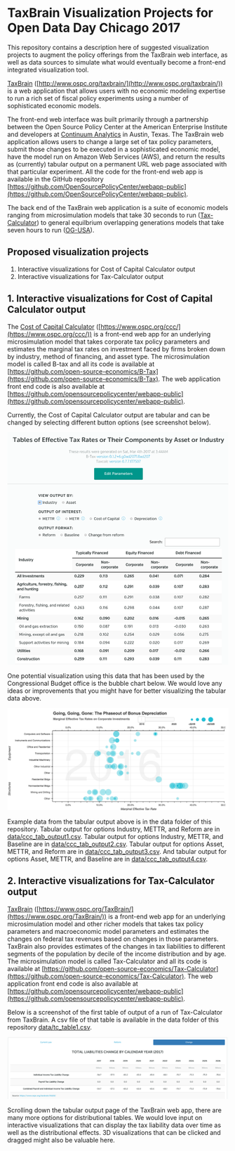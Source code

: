# TaxBrain Visualization Projects for Open Data Day Chicago 2017
This repository contains a description here of suggested visualization projects to augment the policy offerings from the TaxBrain web interface, as well as data sources to simulate what would eventually become a front-end integrated visualization tool.

[TaxBrain](http://www.ospc.org/taxbrain/) ([http://www.ospc.org/taxbrain/](http://www.ospc.org/taxbrain/)) is a web application that allows users with no economic modeling expertise to run a rich set of fiscal policy experiments using a number of sophisticated economic models.

The front-end web interface was built primarily through a partnership between the Open Source Policy Center at the American Enterprise Institute and developers at [Continuum Analytics](https://www.continuum.io/) in Austin, Texas. The TaxBrain web application allows users to change a large set of tax policy parameters, submit those changes to be executed in a sophisticated economic model, have the model run on Amazon Web Services (AWS), and return the results as (currently) tabular output on a permanent URL web page associated with that particular experiment. All the code for the front-end web app is available in the GitHub repository [https://github.com/OpenSourcePolicyCenter/webapp-public](https://github.com/OpenSourcePolicyCenter/webapp-public).

The back end of the TaxBrain web application is a suite of economic models ranging from microsimulation models that take 30 seconds to run ([Tax-Calculator](https://github.com/open-source-economics/Tax-Calculator)) to general equilbrium overlapping generations models that take seven hours to run ([OG-USA](https://github.com/open-source-economics/OG-USA)).


## Proposed visualization projects

1. Interactive visualizations for Cost of Capital Calculator output
2. Interactive visualizations for Tax-Calculator output


## 1. Interactive visualizations for Cost of Capital Calculator output

The [Cost of Capital Calculator](https://www.ospc.org/ccc/) ([https://www.ospc.org/ccc/](https://www.ospc.org/ccc/)) is a front-end web app for an underlying microsimulation model that takes corporate tax policy parameters and estimates the marginal tax rates on investment faced by firms broken down by industry, method of financing, and asset type. The microsimulation model is called B-tax and all its code is available at [https://github.com/open-source-economics/B-Tax](https://github.com/open-source-economics/B-Tax). The web application front end code is also available at [https://github.com/opensourcepolicycenter/webapp-public](https://github.com/opensourcepolicycenter/webapp-public).

Currently, the Cost of Capital Calculator output are tabular and can be changed by selecting different button options (see screenshot below).

![Alt text](/images/CCCscreenshot.png?raw=true "CCC Screenshot")

One potential visualization using this data that has been used by the Congressional Budget office is the bubble chart below. We would love any ideas or improvements that you might have for better visualizing the tabular data above.

![Alt text](/images/CorpBubble.png?raw=true "Corporate Bubble Plot")

Example data from the tabular output above is in the data folder of this repository. Tabular output for options Industry, METTR, and Reform are in [data/ccc_tab_output1.csv](https://github.com/rickecon/TaxBr_Vis_ODDC/blob/master/data/ccc_tab_output1.csv). Tabular output for options Industry, METTR, and Baseline are in [data/ccc_tab_output2.csv](https://github.com/rickecon/TaxBr_Vis_ODDC/blob/master/data/ccc_tab_output2.csv). Tabular output for options Asset, METTR, and Reform are in [data/ccc_tab_output3.csv](https://github.com/rickecon/TaxBr_Vis_ODDC/blob/master/data/ccc_tab_output3.csv). And tabular output for options Asset, METTR, and Baseline are in [data/ccc_tab_output4.csv](https://github.com/rickecon/TaxBr_Vis_ODDC/blob/master/data/ccc_tab_output4.csv).


## 2. Interactive visualizations for Tax-Calculator output

[TaxBrain](https://www.ospc.org/TaxBrain/) ([https://www.ospc.org/TaxBrain/](https://www.ospc.org/TaxBrain/)) is a front-end web app for an underlying microsimulation model and other richer models that takes tax policy parameters and macroeconomic model parameters and estimates the changes on federal tax revenues based on changes in those parameters. TaxBrain also provides estimates of the changes in tax liabilities to different segments of the population by decile of the income distribution and by age. The microsimulation model is called Tax-Calculator and all its code is available at [https://github.com/open-source-economics/Tax-Calculator](https://github.com/open-source-economics/Tax-Calculator). The web application front end code is also available at [https://github.com/opensourcepolicycenter/webapp-public](https://github.com/opensourcepolicycenter/webapp-public).

Below is a screenshot of the first table of output of a run of Tax-Calculator from TaxBrain. A csv file of that table is available in the data folder of this repository [data/tc_table1.csv](https://github.com/rickecon/TaxBr_Vis_ODDC/blob/master/data/tc_table1.csv).

![Alt text](/images/TaxCalcTable1.png?raw=true "Tax Calculator Table 1")

Scrolling down the tabular output page of the TaxBrain web app, there are many more options for distributional tables. We would love input on interactive visualizations that can display the tax liability data over time as well as the distributional effects. 3D visualizations that can be clicked and dragged might also be valuable here.